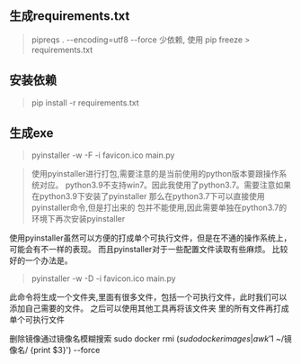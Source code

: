 ## 生成requirements.txt

> pipreqs . --encoding=utf8 --force 少依赖, 使用 pip freeze > requirements.txt

## 安装依赖

> pip install -r requirements.txt

## 生成exe

> pyinstaller -w -F -i favicon.ico main.py

> 使用pyinstaller进行打包,需要注意的是当前使用的python版本要跟操作系统对应。
> python3.9不支持win7。因此我使用了python3.7。需要注意如果在python3.9下安装了pyinstaller 那么在python3.7下可以直接使用pyinstaller命令,但是打出来的
> 包并不能使用,因此需要单独在python3.7的环境下再次安装pyinstaller

使用pyinstaller虽然可以方便的打成单个可执行文件，但是在不通的操作系统上，可能会有不一样的表现。
而且pyinstaller对于一些配置文件读取有些麻烦。
比较好的一个办法是。
> pyinstaller -w -D -i favicon.ico main.py

此命令将生成一个文件夹,里面有很多文件，包括一个可执行文件，此时我们可以添加自己需要的文件。
之后可以使用其他工具再将该文件夹 里的所有文件再打成单个可执行文件


删除镜像通过镜像名模糊搜索
sudo docker rmi $(sudo docker images | awk '$1 ~/镜像名/ {print $3}') --force
